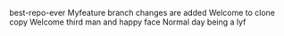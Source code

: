 best-repo-ever
Myfeature branch changes are added
Welcome to clone copy
Welcome third man and happy face
Normal day being a lyf